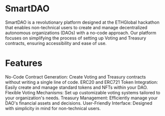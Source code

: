 # SmartDAO
SmartDAO is a revolutionary platform designed at the ETHGlobal hackathon that enables non-technical users to create and manage decentralized autonomous organizations (DAOs) with a no-code approach. Our platform focuses on simplifying the process of setting up Voting and Treasury contracts, ensuring accessibility and ease of use.

# Features
No-Code Contract Generation: Create Voting and Treasury contracts without writing a single line of code.
ERC20 and ERC721 Token Integration: Easily create and manage standard tokens and NFTs within your DAO.
Flexible Voting Mechanisms: Set up customizable voting systems tailored to your organization's needs.
Treasury Management: Efficiently manage your DAO's financial assets and decisions.
User-Friendly Interface: Designed with simplicity in mind for non-technical users.
